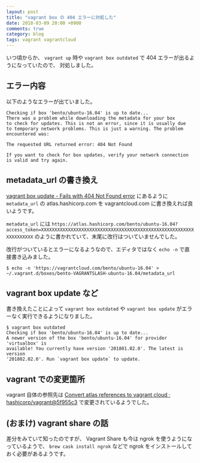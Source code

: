 ```yaml
---
layout: post
title: "vagrant box の 404 エラーに対処した"
date: 2018-03-09 20:00 +0900
comments: true
category: blog
tags: vagrant vagrantcloud
---
```

いつ頃からか、
`vagrant up` 時や `vagrant box outdated` で 404 エラーが出るようになっていたので、
対処しました。

<!--more-->

## エラー内容

以下のようなエラーが出ていました。

```console
Checking if box 'bento/ubuntu-16.04' is up to date...
There was a problem while downloading the metadata for your box
to check for updates. This is not an error, since it is usually due
to temporary network problems. This is just a warning. The problem
encountered was:

The requested URL returned error: 404 Not Found

If you want to check for box updates, verify your network connection
is valid and try again.
```

## metadata_url の書き換え


[vagrant box update - Fails with 404 Not Found error](https://github.com/hashicorp/vagrant/issues/9442)
にあるように `metadata_url` の atlas.hashicorp.com を vagrantcloud.com に書き換えれば良いようです。

`metadata_url`
には
`https://atlas.hashicorp.com/bento/ubuntu-16.04?access_token=XXXXXXXXXXXXXXXXXXXXXXXXXXXXXXXXXXXXXXXXXXXXXXXXXXXXXXXXXXXXXXXXXXX`
のように書かれていて、末尾に改行はついていませんでした。

改行がついているとエラーになるようなので、エディタではなく `echo -n` で直接書き込みました。

```console
$ echo -n 'https://vagrantcloud.com/bento/ubuntu-16.04' > ~/.vagrant.d/boxes/bento-VAGRANTSLASH-ubuntu-16.04/metadata_url
```

## vagrant box update など

書き換えたことによって `vagrant box outdated` や `vagrant box update` がエラーなく実行できるようになりました。

```console
$ vagrant box outdated
Checking if box 'bento/ubuntu-16.04' is up to date...
A newer version of the box 'bento/ubuntu-16.04' for provider 'virtualbox' is
available! You currently have version '201801.02.0'. The latest is version
'201802.02.0'. Run `vagrant box update` to update.
```

## vagrant での変更箇所

vagrant 自体の参照先は
[Convert atlas references to vagrant cloud · hashicorp/vagrant@5f955c3](https://github.com/hashicorp/vagrant/commit/5f955c3d38f27a036e3eb569ad17494afe293a21)
で変更されているようでした。

## (おまけ) vagrant share の話

差分をみていて知ったのですが、
Vagrant Share
も今は ngrok を使うようになっているようで、
`brew cask install ngrok`
などで ngrok をインストールしておく必要があるようです。
